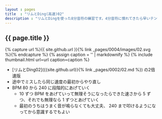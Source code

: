```yaml
---
layout : pages
title  : "リムとDing(高速)02"
description : "リムとDingを使った8分音符の練習です。4分音符に慣れてきたら早いテンポも刻んでみましょう。"
---
```


## {{ page.title }}

{% capture url %}{{ site.github.url }}{% link _pages/0004/images/02.svg %}{% endcapture %}
{% assign caption = '' | markdownify %}
{% include thumbnail.html url=url caption=caption %}

* [リムとDing02]({{site.github.url}}{% link _pages/0002/02.md %}) の2倍速版
* 途中でミスしたら同じ速度の最初からやり直し
* BPM 80 から 240 に段階的にあげていく
  * 10 ずつ BPM をあげていって無理そうになったらできた速さから 5 ずつ、それでも無理なら 1 ずつとあげていく
  * 最初のうちはうまく音が鳴らなくても大丈夫、 240 まで叩けるようになってから意識するでもよい